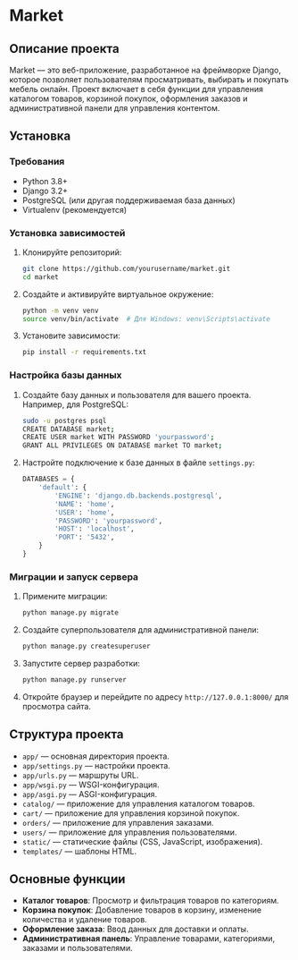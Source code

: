 # Market

## Описание проекта

Market — это веб-приложение, разработанное на фреймворке Django, которое позволяет пользователям просматривать, выбирать и покупать мебель онлайн. Проект включает в себя функции для управления каталогом товаров, корзиной покупок, оформления заказов и административной панели для управления контентом.

## Установка

### Требования

- Python 3.8+
- Django 3.2+
- PostgreSQL (или другая поддерживаемая база данных)
- Virtualenv (рекомендуется)

### Установка зависимостей

1. Клонируйте репозиторий:

   ```sh
   git clone https://github.com/yourusername/market.git
   cd market
   ```

2. Создайте и активируйте виртуальное окружение:

   ```sh
   python -m venv venv
   source venv/bin/activate  # Для Windows: venv\Scripts\activate
   ```

3. Установите зависимости:
   ```sh
   pip install -r requirements.txt
   ```

### Настройка базы данных

1. Создайте базу данных и пользователя для вашего проекта. Например, для PostgreSQL:

   ```sh
   sudo -u postgres psql
   CREATE DATABASE market;
   CREATE USER market WITH PASSWORD 'yourpassword';
   GRANT ALL PRIVILEGES ON DATABASE market TO market;
   ```

2. Настройте подключение к базе данных в файле `settings.py`:
   ```python
   DATABASES = {
       'default': {
           'ENGINE': 'django.db.backends.postgresql',
           'NAME': 'home',
           'USER': 'home',
           'PASSWORD': 'yourpassword',
           'HOST': 'localhost',
           'PORT': '5432',
       }
   }
   ```

### Миграции и запуск сервера

1. Примените миграции:

   ```sh
   python manage.py migrate
   ```

2. Создайте суперпользователя для административной панели:

   ```sh
   python manage.py createsuperuser
   ```

3. Запустите сервер разработки:

   ```sh
   python manage.py runserver
   ```

4. Откройте браузер и перейдите по адресу `http://127.0.0.1:8000/` для просмотра сайта.

## Структура проекта

- `app/` — основная директория проекта.
- `app/settings.py` — настройки проекта.
- `app/urls.py` — маршруты URL.
- `app/wsgi.py` — WSGI-конфигурация.
- `app/asgi.py` — ASGI-конфигурация.
- `catalog/` — приложение для управления каталогом товаров.
- `cart/` — приложение для управления корзиной покупок.
- `orders/` — приложение для управления заказами.
- `users/` — приложение для управления пользователями.
- `static/` — статические файлы (CSS, JavaScript, изображения).
- `templates/` — шаблоны HTML.

## Основные функции

- **Каталог товаров**: Просмотр и фильтрация товаров по категориям.
- **Корзина покупок**: Добавление товаров в корзину, изменение количества и удаление товаров.
- **Оформление заказа**: Ввод данных для доставки и оплаты.
- **Административная панель**: Управление товарами, категориями, заказами и пользователями.
